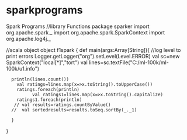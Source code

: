 # sparkprograms
Spark Programs
//library Functions
package sparker
import org.apache.spark._
import org.apache.spark.SparkContext
import org.apache.log4j._

//scala object
object f1spark {
      def main(args:Array[String]){
       //log level to print errors
        Logger.getLogger("org").setLevel(Level.ERROR)
       val sc=new SparkContext("local[*]","tort")
      val lines=sc.textFile("C:/ml-100k/ml-100k/u1.info")
 

       
      println(lines.count())
        val ratings=lines.map(x=>x.toString().toUpperCase())
        ratings.foreach(println)
              val ratings1=lines.map(x=>x.toString().capitalize)
        ratings1.foreach(println)
       // val results=ratings.countByValue()
      //  val sortedresults=results.toSeq.sortBy(_._1)
        
      }
}   
